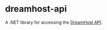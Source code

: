 dreamhost-api
=====================

A .NET library for accessing the [DreamHost API][api].

[api]: http://wiki.dreamhost.com/API